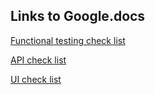 ## Links to Google.docs 
[Functional testing check list](https://docs.google.com/spreadsheets/d/1m6tRHkMdxh2VSIr9MvomqJONbKEyQrtUrbS2gSADmfI/edit?usp=sharing)

[API check list](https://docs.google.com/spreadsheets/d/1Y-H9tbeewwxAf11vUYce7Vpsi2JQlQrnUiMYWaWWmoA/edit?usp=sharing)

[UI check list](https://docs.google.com/spreadsheets/d/18omKl73ao281K3PWSE3S8Tmz7PFvKG2qlLVPRpurEkI/edit#gid=1941090028)

